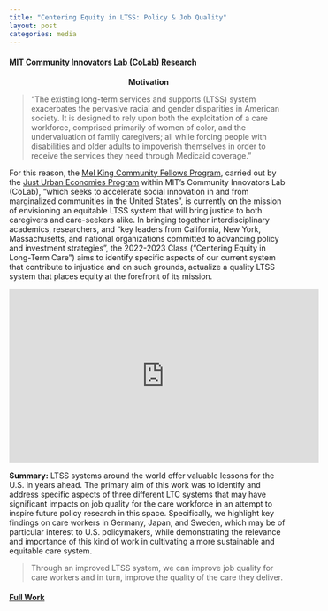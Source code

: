 ```yaml
---
title: "Centering Equity in LTSS: Policy & Job Quality"
layout: post
categories: media
---
```


#### [MIT Community Innovators Lab (CoLab) Research](https://www.colab.mit.edu/)

<center><b> Motivation </b></center>

> “The existing long-term services and supports (LTSS) system exacerbates the pervasive racial and gender disparities in American society. It is designed to rely upon both the exploitation of a care workforce, comprised primarily of women of color, and the undervaluation of family caregivers; all while forcing people with disabilities and older adults to impoverish themselves in order to receive the services they need through Medicaid coverage.”

For this reason, the [Mel King Community Fellows Program](https://www.colab.mit.edu/mkcf), carried out by the [Just Urban Economies Program](https://www.colab.mit.edu/just-urban-economies) within MIT’s Community Innovators Lab (CoLab), “which seeks to accelerate social innovation in and from marginalized communities in the United States”, is currently on the mission of envisioning an equitable LTSS system that will bring justice to both caregivers and care-seekers alike. In bringing together interdisciplinary academics, researchers, and “key leaders from California, New York, Massachusetts, and national organizations committed to advancing policy and investment strategies”, the 2022-2023 Class (“Centering Equity in Long-Term Care”) aims to identify specific aspects of our current system that contribute to injustice and on such grounds, actualize a quality LTSS system that places equity at the forefront of its mission.

<!-- <center><b> Summary </b></center> -->

<!-- <iframe width="480" height="360" src="https://www.youtube.com/embed/tix3HJ6MVZs&t=2s"> </iframe> --> 

<center> <iframe width="560" height="315" src="https://www.youtube.com/embed/tix3HJ6MVZs&t=2s" frameborder="0" allow="autoplay; encrypted-media" allowfullscreen></iframe> </center>

**Summary:** LTSS systems around the world offer valuable lessons for the U.S. in years ahead. The primary aim of this work was to identify and address specific aspects of three different LTC systems that may have significant impacts on job quality for the care workforce in an attempt to inspire future policy research in this space. Specifically, we highlight key findings on care workers in Germany, Japan, and Sweden, which may be of particular interest to U.S. policymakers, while demonstrating the relevance and importance of this kind of work in cultivating a more sustainable and equitable care system.

> Through an improved LTSS system, we can improve job quality for care workers and in turn, improve the quality of the care they deliver.

#### [Full Work](https://rpubs.com/antonella_basso/941969)

